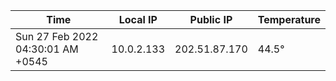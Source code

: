 | Time     | Local IP | Public IP | Temperature |
| ----------- | ----------- | ----------- | ----------- |
| Sun 27 Feb 2022 04:30:01 AM +0545      | 10.0.2.133     | 202.51.87.170  | 44.5° |
